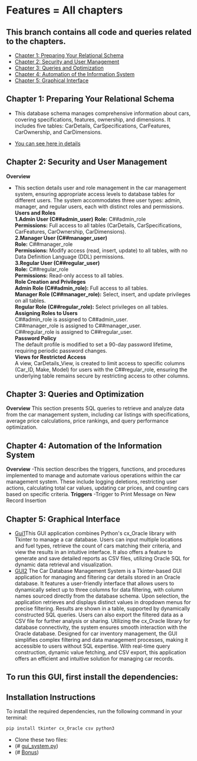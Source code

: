 # Features = All chapters

## This branch contains all code and queries related to the chapters.
- [Chapter 1: Preparing Your Relational Schema](#chapter-1-preparing-your-relational-schema)
- [Chapter 2: Security and User Management](#chapter-2-Security-and-User-Management)
- [ Chapter 3: Queries and Optimization](#Chapter-3-Queries-and-Optimization)
- [Chapter 4: Automation of the Information System](#Chapter-4-Automation-of-the-Information-System)
- [Chapter 5: Graphical Interface](#Chapter-5-Graphical-Interface)


## Chapter 1: Preparing Your Relational Schema
- This database schema manages comprehensive information about cars, covering specifications, features, ownership, and dimensions. It includes five tables: CarDetails, CarSpecifications, CarFeatures, CarOwnership, and CarDimensions. 

- [You can see here in details](https://github.com/Krutik-Vanjara/VEHICLE_DATABASE/tree/DATASET)
## Chapter 2: Security and User Management
 **Overview** 
- This section details user and role management in the car management system, ensuring appropriate access levels to database tables for different users. The system accommodates three user types: admin, manager, and regular users, each with distinct roles and permissions.
 **Users and Roles**  
**1.Admin User (C##admin_user)**
  **Role:** C##admin_role  
  **Permissions:** Full access to all tables (CarDetails, CarSpecifications, CarFeatures, CarOwnership, CarDimensions).  
**2.Manager User (C##manager_user)**  
  **Role:** C##manager_role  
  **Permissions:** Modify access (read, insert, update) to all tables, with no Data Definition Language (DDL) permissions.  
**3.Regular User (C##regular_user)**  
  **Role:** C##regular_role  
  **Permissions:** Read-only access to all tables.  
**Role Creation and Privileges**  
  **Admin Role (C##admin_role):** Full access to all tables.  
  **Manager Role (C##manager_role):** Select, insert, and update privileges on all tables.  
  **Regular Role (C##regular_role):** Select privileges on all tables.  
**Assigning Roles to Users**  
  C##admin_role is assigned to C##admin_user.  
  C##manager_role is assigned to C##manager_user.  
  C##regular_role is assigned to C##regular_user.  
**Password Policy**  
  The default profile is modified to set a 90-day password lifetime, requiring periodic password changes.  
**Views for Restricted Access**  
A view, CarDetails_View, is created to limit access to specific columns (Car_ID, Make, Model) for users with the C##regular_role, ensuring the underlying table remains secure by restricting access to other columns.
## Chapter 3: Queries and Optimization
**Overview**
This section presents SQL queries to retrieve and analyze data from the car management system, including car listings with specifications, average price calculations, price rankings, and query performance optimization.
## Chapter 4: Automation of the Information System
**Overview**
-This section describes the triggers, functions, and procedures implemented to manage and automate various operations within the car management system. These include logging deletions, restricting user actions, calculating total car values, updating car prices, and counting cars based on specific criteria.
**Triggers**
-Trigger to Print Message on New Record Insertion
## Chapter 5: Graphical Interface

 - [Gui1](Bonus.py)This GUI application combines Python's cx_Oracle library with Tkinter to manage a car database. Users can input multiple locations and fuel types, retrieve the count of cars matching their criteria, and view the results in an intuitive interface. It also offers a feature to generate and save detailed reports as CSV files, utilizing Oracle SQL for dynamic data retrieval and visualization.
- [GUI2](gui_system.py) The Car Database Management System is a Tkinter-based GUI application for managing and filtering car details stored in an Oracle database. It features a user-friendly interface that allows users to dynamically select up to three columns for data filtering, with column names sourced directly from the database schema. Upon selection, the application retrieves and displays distinct values in dropdown menus for precise filtering. Results are shown in a table, supported by dynamically constructed SQL queries. Users can also export the filtered data as a CSV file for further analysis or sharing. Utilizing the cx_Oracle library for database connectivity, the system ensures smooth interaction with the Oracle database. Designed for car inventory management, the GUI simplifies complex filtering and data management processes, making it accessible to users without SQL expertise. With real-time query construction, dynamic value fetching, and CSV export, this application offers an efficient and intuitive solution for managing car records.
## To run this GUI, first install the dependencies:

## Installation Instructions

To install the required dependencies, run the following command in your terminal:

```python
pip install tkinter cx_Oracle csv python3
```

-  Clone these two files:
-  (# [gui_system.py](gui_system.py))
-  (# [Bonus](Bonus.py))
